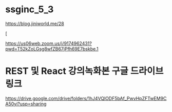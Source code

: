 # ssginc_5_3



https://blog.jiniworld.me/28

[

https://us06web.zoom.us/j/9174962431?pwd=T52kZoLGsg8wfZB67jPfh69E7bskbe.1


# REST 및 React 강의녹화본 구글 드라이브 링크
https://drive.google.com/drive/folders/1hJ4VQlODF5bAf_PwvHpZFTwEM9CA50yi?usp=sharing
